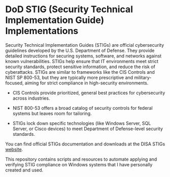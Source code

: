 # DoD STIG (Security Technical Implementation Guide) Implementations 

Security Technical Implementation Guides (STIGs) are official cybersecurity guidelines developed by the U.S. Department of Defense. They provide detailed instructions for securing systems, software, and networks against known vulnerabilities. STIGs help ensure that IT environments meet strict security standards, protect sensitive information, and reduce the risk of cyberattacks. STIGs are similar to frameworks like the CIS Controls and NIST SP 800-53, but they are typically more prescriptive and military-focused, aiming for strict compliance in high-security environments.

- CIS Controls provide prioritized, general best practices for cybersecurity across industries.

- NIST 800-53 offers a broad catalog of security controls for federal systems but leaves room for tailoring.

- STIGs lock down specific technologies (like Windows Server, SQL Server, or Cisco devices) to meet Department of Defense-level security standards.

You can find official STIGs documentation and downloads at the DISA STIGs [website](https://public.cyber.mil/stigs/).

This repository contains scripts and resources to automate applying and verifying STIG compliance on Windows systems that I have personally created and used. 

